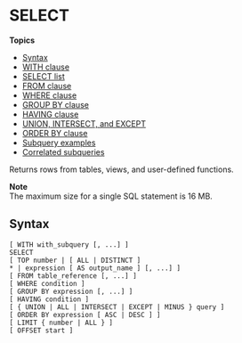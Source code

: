 # SELECT<a name="r_SELECT_synopsis"></a>

**Topics**
+ [Syntax](#r_SELECT_synopsis-synopsis)
+ [WITH clause](r_WITH_clause.md)
+ [SELECT list](r_SELECT_list.md)
+ [FROM clause](r_FROM_clause30.md)
+ [WHERE clause](r_WHERE_clause.md)
+ [GROUP BY clause](r_GROUP_BY_clause.md)
+ [HAVING clause](r_HAVING_clause.md)
+ [UNION, INTERSECT, and EXCEPT](r_UNION.md)
+ [ORDER BY clause](r_ORDER_BY_clause.md)
+ [Subquery examples](r_Subquery_examples.md)
+ [Correlated subqueries](r_correlated_subqueries.md)

Returns rows from tables, views, and user\-defined functions\. 

**Note**  
The maximum size for a single SQL statement is 16 MB\.

## Syntax<a name="r_SELECT_synopsis-synopsis"></a>

```
[ WITH with_subquery [, ...] ]
SELECT
[ TOP number | [ ALL | DISTINCT ]
* | expression [ AS output_name ] [, ...] ]
[ FROM table_reference [, ...] ]
[ WHERE condition ]
[ GROUP BY expression [, ...] ]
[ HAVING condition ]
[ { UNION | ALL | INTERSECT | EXCEPT | MINUS } query ]
[ ORDER BY expression [ ASC | DESC ] ]
[ LIMIT { number | ALL } ]
[ OFFSET start ]
```